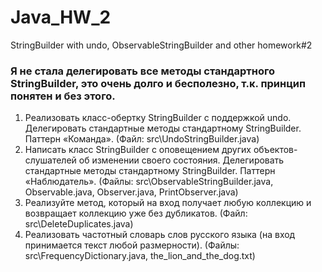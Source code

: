 # Java_HW_2
 StringBuilder with undo, ObservableStringBuilder and other homework#2

### Я не стала делегировать все методы стандартного StringBuilder, это очень долго и бесполезно, т.к. принцип понятен и без этого.

1. Реализовать класс-обертку StringBuilder с поддержкой undo. Делегировать стандартные методы стандартному StringBuilder. Паттерн «Команда». 
(Файл: src\UndoStringBuilder.java)
2. Написать класс StringBuilder с оповещением других объектов-слушателей об изменении своего состояния.
Делегировать стандартные методы стандартному StringBuilder. Паттерн «Наблюдатель». 
(Файлы: src\ObservableStringBuilder.java, Observable.java, Observer.java, PrintObserver.java) 
3. Реализуйте метод, который на вход получает любую коллекцию и возвращает коллекцию уже без дубликатов. 
(Файл: src\DeleteDuplicates.java)
4. Реализовать частотный словарь слов русского языка (на вход принимается текст любой размерности). 
(Файлы: src\FrequencyDictionary.java, the_lion_and_the_dog.txt)
